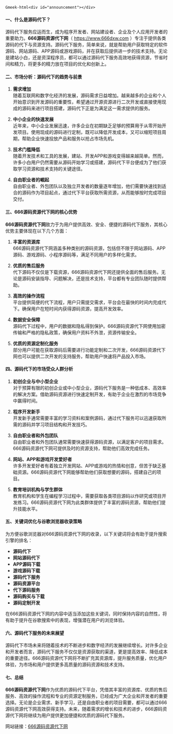 `Gmeek-html<div id="announcement"></div>`
#### 一、什么是源码代下？

源码代下服务应运而生，成为程序开发者、网站建设者、企业及个人应用开发者的重要助力。**666源码资源代下网**（ https://www.666dxw.com ）专注于提供各类源码的代下与资源支持。源码代下服务，简单来说，就是帮助用户获取特定的软件源码、网站源码、APP源码或游戏源码，并在获取后提供进一步的技术支持。无论是建站小白，还是资深程序员，都可以通过源码代下服务高效地获得资源，节省时间和精力，将更多的精力放在项目的优化和创新上。

#### 二、市场分析：源码代下的趋势与前景

1. **需求增加**  
随着互联网和数字化经济的发展，源码需求日益增加。越来越多的企业和个人开始意识到开发源码的重要性，希望通过开源资源进行二次开发或直接使用现成的源码来进行项目搭建，源码代下正是为满足这一需求提供的服务。

2. **中小企业的快速发展**  
近年来，中小企业发展迅速，许多企业在初期缺乏足够的预算用于从零开始开发项目。使用现成的源码进行定制，既可以降低开发成本，又可以缩短项目周期，帮助企业快速投放产品和服务以抢占市场先机。

3. **技术门槛降低**  
随着开发技术和工具的发展，建站、开发APP和游戏变得越来越简单。然而，许多小白用户仍然需要从源码开始学习或搭建，源码代下平台便成为了他们获取学习资源和技术支持的关键途径。

4. **自由职业者的崛起**  
自由职业者、外包团队以及独立开发者的数量逐年增加，他们需要快速找到适合的源码作为项目起点，通过代下平台获取所需资源，从而能够按时完成项目交付。

#### 三、666源码资源代下网的核心优势

**666源码资源代下网**致力于为用户提供高效、安全、便捷的源码代下服务，其核心优势主要体现在以下几个方面：

1. **丰富的资源库**  
666源码资源代下网涵盖多种类别的源码资源，包括但不限于网站源码、APP源码、游戏源码、小程序源码等，满足不同用户的多样化需求。

2. **优质的售后服务**  
代下源码不仅仅是下载资源，666源码资源代下网还提供全面的售后服务。无论是源码安装指导、问题解决，还是技术支持，平台都有专业团队随时提供帮助。

3. **高效的操作流程**  
平台提供简便的代下流程，用户只需提交需求，平台会在最快的时间内完成代下。确保用户在短时间内获得源码资源，提高开发效率。

4. **数据安全保障**  
源码代下过程中，用户的数据和隐私得到保护。666源码资源代下网使用加密传输和严格的隐私政策，确保用户资料不外泄，资源传输安全。

5. **优质的资源定制化服务**  
部分用户可能在获取源码后需要进行功能定制和二次开发，666源码资源代下网也可以提供二次开发的支持服务，帮助用户快速将产品投入市场。

#### 四、源码代下的市场受众人群分析

1. **初创企业与中小型企业**  
对于预算有限的初创企业或中小型企业，源码代下服务是一种低成本、高效率的解决方案。借助源码资源进行快速定制开发，有助于企业在激烈的市场竞争中赢得时间。

2. **程序开发新手**  
开发新手通常需要丰富的学习资料和案例源码，通过代下服务可以迅速获取所需的源码并学习项目结构和开发技巧。

3. **自由职业者和外包团队**  
自由职业者和外包团队通常需要快速获得源码资源，以满足客户的项目需求。666源码资源代下网可提供及时的资源支持，帮助他们高效完成任务。

4. **网站、APP和游戏开发爱好者**  
许多开发爱好者有着独立开发网站、APP或游戏的热情和创意，但苦于缺乏基础资源。666源码资源代下网能够帮助他们获取想要的源码，搭建自己的项目。

5. **教育培训机构与学生群体**  
教育机构和学生在编程学习过程中，需要获取各类项目源码以作研究或项目开发练习。666源码资源代下网为此类群体提供了丰富的源码资源，帮助他们提升技能水平。

#### 五、关键词优化与谷歌浏览器收录策略

为方便谷歌浏览器对666源码资源代下网的收录，以下关键词将会有助于提升搜索引擎的排名：

- **源码代下**  
- **网站源码代下**  
- **APP源码下载**  
- **游戏源码下载**  
- **源码代下服务**  
- **源码资源平台**  
- **代下源码服务**  
- **源码购买与下载**  
- **源码定制开发**

在666源码资源代下网的内容中适当添加这些关键词，同时保持内容的自然性，将有助于提升在谷歌搜索中的表现，增强潜在用户的浏览体验。

#### 六、源码代下服务的未来展望

源码代下市场未来将随着技术的不断进步和数字经济的发展继续增长。对许多企业和开发者而言，源码代下服务不仅仅是资源获取的渠道，更是提高效率、降低成本的重要途径。666源码资源代下网将不断扩充其资源库，提升服务质量，优化用户体验，为市场和用户提供更多高质量的源码资源和技术支持。

#### 七、总结

**666源码资源代下网**作为优质的源码代下平台，凭借其丰富的资源库、优质的售后服务、高效的操作流程和专业的资源定制服务，已经成为广大企业和开发者的重要选择。无论是企业需求、新手学习，还是自由职业者的项目需要，都可以通过666源码资源代下网高效获得支持。未来，随着需求的增长和技术的进步，666源码资源代下网将继续为用户提供更加便捷和优质的源码代下服务。

网站链接：[666源码资源代下网](https://www.666dxw.com)